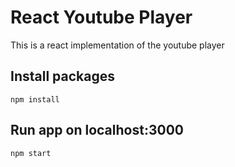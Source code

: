 # React Youtube Player 
This is a react implementation of the youtube player
## Install packages
```
npm install
```

## Run app on localhost:3000
```
npm start
```